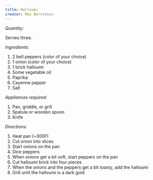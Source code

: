 ```yaml
---
title: Halloumi
creator: Max Bernstein
---
```


*Quantity:*

Serves three.

*Ingredients:*

1. 2 bell peppers (color of your choice)
2. 1 onion (color of your choice)
3. 1 brick halloumi
4. Some vegetable oil
5. Paprika
6. Cayenne pepper
7. Salt

*Appliances required:*

1. Pan, griddle, or grill
2. Spatula or wooden spoon
3. Knife

*Directions:*

1. Heat pan (~300F)
2. Cut onion into slices
3. Start onions on the pan
3. Dice peppers
4. When onions get a bit soft, start peppers on the pan
5. Cut halloumi brick into four pieces
6. When the onions and the peppers get a bit toasty, add the halloumi
7. Grill until the halloumi is a dark gold
